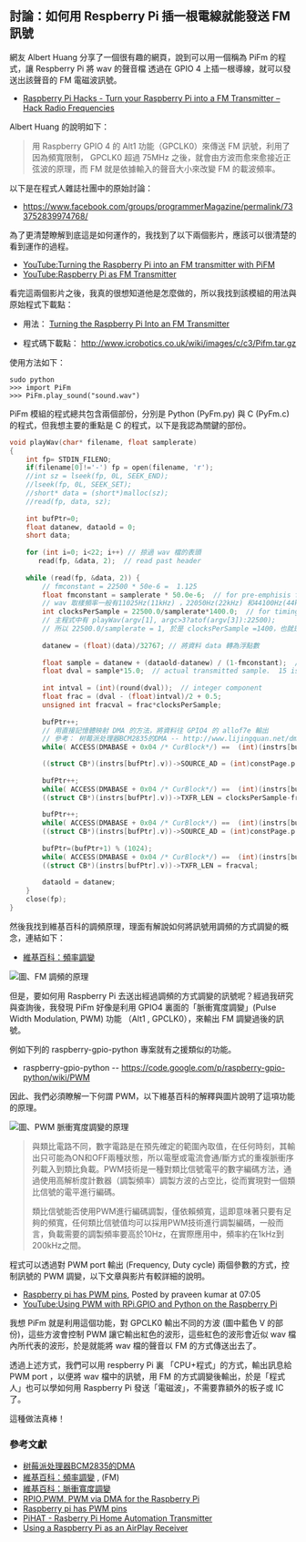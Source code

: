 ## 討論：如何用 Respberry Pi 插一根電線就能發送 FM 訊號

網友 Albert Huang 分享了一個很有趣的網頁，說到可以用一個稱為 PiFm 的程式，讓 Respberry Pi 將 wav 的聲音檔
透過在 GPIO 4 上插一根導線，就可以發送出該聲音的 FM 電磁波訊號。

* [Raspberry Pi Hacks - Turn your Raspberry Pi into a FM Transmitter – Hack Radio Frequencies](http://raspberrypi-hacks.com/7/turn-your-raspberry-pi-into-a-fm-transmitter-hack-radio-frequencies/)

Albert Huang 的說明如下：

> 用 Raspberry GPIO 4 的 Alt1 功能（GPCLK0）來傳送 FM 訊號，利用了因為頻寬限制， GPCLK0 超過 75MHz 之後，就會由方波而愈來愈接近正弦波的原理，而 FM 就是依據輸入的聲音大小來改變 FM 的載波頻率。

以下是在程式人雜誌社團中的原始討論：

* <https://www.facebook.com/groups/programmerMagazine/permalink/733752839974768/>

為了更清楚瞭解到底這是如何運作的，我找到了以下兩個影片，應該可以很清楚的看到運作的過程。

* [YouTube:Turning the Raspberry Pi into an FM transmitter with PiFM](http://youtu.be/blvaYR6aYXA)
* [YouTube:Raspberry Pi as FM Transmitter](http://youtu.be/ekcdAX53-S8)

看完這兩個影片之後，我真的很想知道他是怎麼做的，所以我找到該模組的用法與原始程式下載點：

* 用法： [Turning the Raspberry Pi Into an FM Transmitter](http://www.icrobotics.co.uk/wiki/index.php/Turning_the_Raspberry_Pi_Into_an_FM_Transmitter)

* 程式碼下載點： <http://www.icrobotics.co.uk/wiki/images/c/c3/Pifm.tar.gz>

使用方法如下：

```
sudo python
>>> import PiFm
>>> PiFm.play_sound("sound.wav")
```

PiFm 模組的程式總共包含兩個部份，分別是 Python (PyFm.py) 與 C (PyFm.c) 的程式，但我想主要的重點是 C 的程式，以下是我認為關鍵的部份。

```CPP
void playWav(char* filename, float samplerate)
{
    int fp= STDIN_FILENO;
    if(filename[0]!='-') fp = open(filename, 'r');
    //int sz = lseek(fp, 0L, SEEK_END);
    //lseek(fp, 0L, SEEK_SET);
    //short* data = (short*)malloc(sz);
    //read(fp, data, sz);
    
    int bufPtr=0;
    float datanew, dataold = 0;
    short data;
    
    for (int i=0; i<22; i++) // 掠過 wav 檔的表頭
       read(fp, &data, 2);  // read past header
    
    while (read(fp, &data, 2)) {
	    // fmconstant = 22500 * 50e-6 =  1.125
        float fmconstant = samplerate * 50.0e-6;  // for pre-emphisis filter.  50us time constant
		// wav 取樣頻率一般有11025Hz(11kHz) ，22050Hz(22kHz) 和44100Hz(44kHz)三種，此檔案用 22050Hz
        int clocksPerSample = 22500.0/samplerate*1400.0;  // for timing 
		// 主程式中有 playWav(argv[1], argc>3?atof(argv[3]):22500);
		// 所以 22500.0/samplerate = 1, 於是 clocksPerSample =1400，也就是最小震盪週期會被取 1400 次樣本。
        
        datanew = (float)(data)/32767; // 將資料 data 轉為浮點數
        
        float sample = datanew + (dataold-datanew) / (1-fmconstant);  // fir of 1 + s tau
        float dval = sample*15.0;  // actual transmitted sample.  15 is bandwidth (about 75 kHz)
        
        int intval = (int)(round(dval));  // integer component
        float frac = (dval - (float)intval)/2 + 0.5;
        unsigned int fracval = frac*clocksPerSample;
         
        bufPtr++; 
		// 用直接記憶體映射 DMA 的方法，將資料往 GPIO4 的 allof7e 輸出
		// 參考： 树莓派处理器BCM2835的DMA -- http://www.lijingquan.net/dma-bcm2835-rpi.html
        while( ACCESS(DMABASE + 0x04 /* CurBlock*/) ==  (int)(instrs[bufPtr].p)) usleep(1000);

        ((struct CB*)(instrs[bufPtr].v))->SOURCE_AD = (int)constPage.p + 2048 + intval*4 - 4 ;
        
        bufPtr++;
        while( ACCESS(DMABASE + 0x04 /* CurBlock*/) ==  (int)(instrs[bufPtr].p)) usleep(1000);
        ((struct CB*)(instrs[bufPtr].v))->TXFR_LEN = clocksPerSample-fracval;
        
        bufPtr++;
        while( ACCESS(DMABASE + 0x04 /* CurBlock*/) ==  (int)(instrs[bufPtr].p)) usleep(1000);
        ((struct CB*)(instrs[bufPtr].v))->SOURCE_AD = (int)constPage.p + 2048 + intval*4+4;
        
        bufPtr=(bufPtr+1) % (1024);
        while( ACCESS(DMABASE + 0x04 /* CurBlock*/) ==  (int)(instrs[bufPtr].p)) usleep(1000);
        ((struct CB*)(instrs[bufPtr].v))->TXFR_LEN = fracval;
        
        dataold = datanew;
    }
    close(fp);
}

```

然後我找到維基百科的調頻原理，理面有解說如何將訊號用調頻的方式調變的概念，連結如下：

* [維基百科：頻率調變](http://zh.wikipedia.org/wiki/%E9%A2%91%E7%8E%87%E8%B0%83%E5%88%B6)

![圖、FM 調頻的原理](../img/Frequency-modulation.png)


但是，要如何用 Raspberry Pi 去送出經過調頻的方式調變的訊號呢？經過我研究與查詢後，我發現 PiFm 好像是利用
GPIO4 裏面的「脈衝寬度調變」(Pulse Width Modulation, PWM) 功能 （Alt1 , GPCLK0），來輸出 FM 調變過後的訊號。

例如下列的 raspberry-gpio-python 專案就有之援類似的功能。

* raspberry-gpio-python -- <https://code.google.com/p/raspberry-gpio-python/wiki/PWM>

因此、我們必須瞭解一下何謂 PWM，以下維基百科的解釋與圖片說明了這項功能的原理。

![圖、PWM 脈衝寬度調變的原理](../img/PWM.jpg)

> 與類比電路不同，數字電路是在預先確定的範圍內取值，在任何時刻，其輸出只可能為ON和OFF兩種狀態，所以電壓或電流會通/斷方式的重複脈衝序列載入到類比負載。PWM技術是一種對類比信號電平的數字編碼方法，通過使用高解析度計數器（調製頻率）調製方波的占空比，從而實現對一個類比信號的電平進行編碼。
> 
> 類比信號能否使用PWM進行編碼調製，僅依賴頻寬，這即意味著只要有足夠的頻寬，任何類比信號值均可以採用PWM技術進行調製編碼，一般而言，負載需要的調製頻率要高於10Hz，在實際應用中，頻率約在1kHz到200kHz之間。

程式可以透過對 PWM port 輸出 (Frequency, Duty cycle) 兩個參數的方式，控制訊號的 PWM 調變，以下文章與影片有較詳細的說明。

* [Raspberry pi has PWM pins](http://developmentboards.blogspot.tw/2013/04/rpigpio-052a-now-has-software-pwm-how.html), Posted by praveen kumar at 07:05
* [YouTube:Using PWM with RPi.GPIO and Python on the Raspberry Pi](http://youtu.be/BLtV0Z38S94)

我想 PiFm 就是利用這個功能，對 GPCLK0 輸出不同的方波 (圖中藍色 V 的部份)，這些方波會控制 PWM 讓它輸出紅色的波形，這些紅色的波形會近似 wav 檔內所代表的波形，於是就能將 wav 檔的聲音以 FM 的方式傳送出去了。

透過上述方式，我們可以用 respberry Pi 裏 「CPU+程式」的方式，輸出訊息給 PWM port ，以便將 wav 檔中的訊號，用 FM 的方式調變後輸出，於是「程式人」也可以學如何用 Raspberry Pi 發送「電磁波」，不需要靠額外的板子或 IC 了。

這種做法真棒！

### 參考文獻
* [树莓派处理器BCM2835的DMA](http://www.lijingquan.net/dma-bcm2835-rpi.html)
* [維基百科：頻率調變](http://zh.wikipedia.org/wiki/%E9%A2%91%E7%8E%87%E8%B0%83%E5%88%B6) , (FM)
* [維基百科：脈衝寬度調變](http://zh.wikipedia.org/wiki/%E8%84%88%E8%A1%9D%E5%AF%AC%E5%BA%A6%E8%AA%BF%E8%AE%8A)
* [RPIO.PWM, PWM via DMA for the Raspberry Pi](http://pythonhosted.org/RPIO/pwm_py.html)
* [Raspberry pi has PWM pins](http://developmentboards.blogspot.tw/2013/04/rpigpio-052a-now-has-software-pwm-how.html)
* [PiHAT - Rasberry Pi Home Automation Transmitter](http://www.skagmo.com/page.php?p=projects/22_pihat)
* [Using a Raspberry Pi as an AirPlay Receiver](http://mac.tutsplus.com/tutorials/electronics/using-a-raspberry-pi-as-an-airplay-receiver/)

